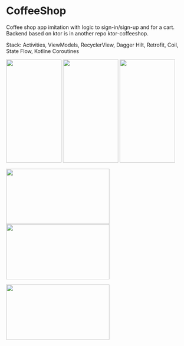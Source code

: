 # CoffeeShop
Coffee shop app imitation with logic to sign-in/sign-up and for a cart. Backend based on ktor is in another repo ktor-coffeeshop.

Stack: Activities, ViewModels, RecyclerView, Dagger Hilt, Retrofit, Coil, State Flow, Kotline Coroutines

<img src="https://user-images.githubusercontent.com/75787289/200484033-083410c0-c2df-464a-8d5c-bd17a0a856ec.png" width="150" height="280">  <img src="https://user-images.githubusercontent.com/75787289/200484384-1b8879d3-ee03-46c3-a2e1-c5a524c7529a.png" width="150" height="280">   <img src="https://user-images.githubusercontent.com/75787289/200484574-99dc3ed0-67d2-4ad7-b542-c8f27ebc50b0.png" width="150" height="280">

<img src="https://user-images.githubusercontent.com/75787289/200484901-89a20e30-31a6-4cc5-943e-3fcac9677335.png" width="280" height="150">   <img src="https://user-images.githubusercontent.com/75787289/200484920-98626dc1-ff24-4beb-a16c-5ae67f1c9572.png" width="280" height="150">

<img src="https://user-images.githubusercontent.com/75787289/200484935-d20fc3ff-73a7-4b79-bfee-5e83544d14e4.png" width="280" height="150">

